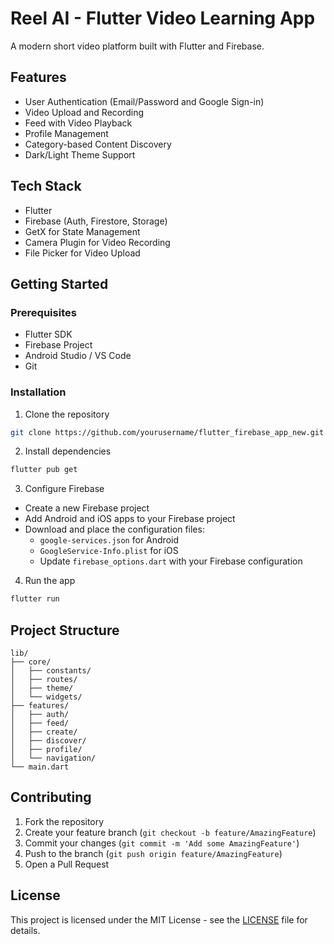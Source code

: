 # Reel AI - Flutter Video Learning App

A modern short video platform built with Flutter and Firebase.

## Features

- User Authentication (Email/Password and Google Sign-in)
- Video Upload and Recording
- Feed with Video Playback
- Profile Management
- Category-based Content Discovery
- Dark/Light Theme Support

## Tech Stack

- Flutter
- Firebase (Auth, Firestore, Storage)
- GetX for State Management
- Camera Plugin for Video Recording
- File Picker for Video Upload

## Getting Started

### Prerequisites

- Flutter SDK
- Firebase Project
- Android Studio / VS Code
- Git

### Installation

1. Clone the repository
```bash
git clone https://github.com/yourusername/flutter_firebase_app_new.git
```

2. Install dependencies
```bash
flutter pub get
```

3. Configure Firebase
- Create a new Firebase project
- Add Android and iOS apps to your Firebase project
- Download and place the configuration files:
  - `google-services.json` for Android
  - `GoogleService-Info.plist` for iOS
  - Update `firebase_options.dart` with your Firebase configuration

4. Run the app
```bash
flutter run
```

## Project Structure

```
lib/
├── core/
│   ├── constants/
│   ├── routes/
│   ├── theme/
│   └── widgets/
├── features/
│   ├── auth/
│   ├── feed/
│   ├── create/
│   ├── discover/
│   ├── profile/
│   └── navigation/
└── main.dart
```

## Contributing

1. Fork the repository
2. Create your feature branch (`git checkout -b feature/AmazingFeature`)
3. Commit your changes (`git commit -m 'Add some AmazingFeature'`)
4. Push to the branch (`git push origin feature/AmazingFeature`)
5. Open a Pull Request

## License

This project is licensed under the MIT License - see the [LICENSE](LICENSE) file for details.
